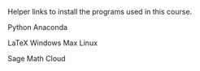 Helper links to install the programs used in this course.

Python
Anaconda

LaTeX
Windows
Max
Linux

Sage Math Cloud

